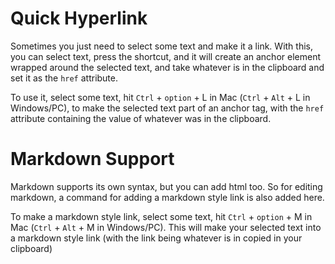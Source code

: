 # Quick Hyperlink

Sometimes you just need to select some text and make it a link. With this, you can select text, press the shortcut, and it will create an anchor element wrapped around the selected text, and take whatever is in the clipboard and set it as the `href` attribute.

To use it, select some text, hit `Ctrl` + `option` + L in Mac (`Ctrl` + `Alt` + L in Windows/PC), to make the selected text part of an anchor tag, with the `href` attribute containing the value of whatever was in the clipboard.

# Markdown Support

Markdown supports its own syntax, but you can add html too. So for editing markdown, a command for adding a markdown style link is also added here.

To make a markdown style link, select some text, hit `Ctrl` + `option` + M in Mac (`Ctrl` + `Alt` + M in Windows/PC). This will make your selected text into a markdown style link (with the link being whatever is in copied in your clipboard)
